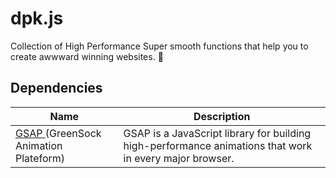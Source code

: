 # dpk.js
Collection of High Performance Super smooth functions that help you to create awwward winning websites. 🤍

## Dependencies

| Name             | Description                                                        |
| ---------------- | ------------------------------------------------------------------ |
| [ GSAP ] (GreenSock Animation Plateform) | GSAP is a JavaScript library for building high-performance animations that work in every major browser. |


[GSAP]: https://greensock.com/
                                        
